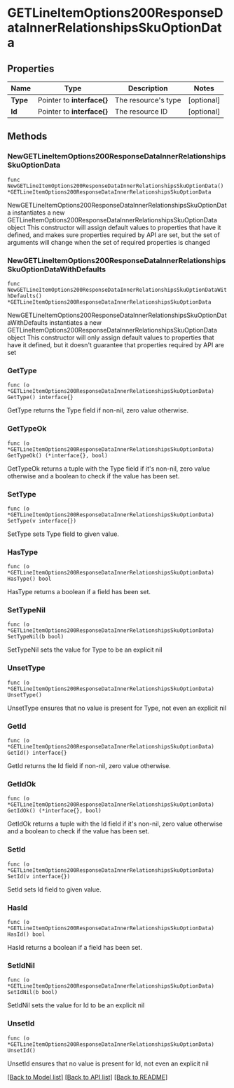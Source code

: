# GETLineItemOptions200ResponseDataInnerRelationshipsSkuOptionData

## Properties

Name | Type | Description | Notes
------------ | ------------- | ------------- | -------------
**Type** | Pointer to **interface{}** | The resource&#39;s type | [optional] 
**Id** | Pointer to **interface{}** | The resource ID | [optional] 

## Methods

### NewGETLineItemOptions200ResponseDataInnerRelationshipsSkuOptionData

`func NewGETLineItemOptions200ResponseDataInnerRelationshipsSkuOptionData() *GETLineItemOptions200ResponseDataInnerRelationshipsSkuOptionData`

NewGETLineItemOptions200ResponseDataInnerRelationshipsSkuOptionData instantiates a new GETLineItemOptions200ResponseDataInnerRelationshipsSkuOptionData object
This constructor will assign default values to properties that have it defined,
and makes sure properties required by API are set, but the set of arguments
will change when the set of required properties is changed

### NewGETLineItemOptions200ResponseDataInnerRelationshipsSkuOptionDataWithDefaults

`func NewGETLineItemOptions200ResponseDataInnerRelationshipsSkuOptionDataWithDefaults() *GETLineItemOptions200ResponseDataInnerRelationshipsSkuOptionData`

NewGETLineItemOptions200ResponseDataInnerRelationshipsSkuOptionDataWithDefaults instantiates a new GETLineItemOptions200ResponseDataInnerRelationshipsSkuOptionData object
This constructor will only assign default values to properties that have it defined,
but it doesn't guarantee that properties required by API are set

### GetType

`func (o *GETLineItemOptions200ResponseDataInnerRelationshipsSkuOptionData) GetType() interface{}`

GetType returns the Type field if non-nil, zero value otherwise.

### GetTypeOk

`func (o *GETLineItemOptions200ResponseDataInnerRelationshipsSkuOptionData) GetTypeOk() (*interface{}, bool)`

GetTypeOk returns a tuple with the Type field if it's non-nil, zero value otherwise
and a boolean to check if the value has been set.

### SetType

`func (o *GETLineItemOptions200ResponseDataInnerRelationshipsSkuOptionData) SetType(v interface{})`

SetType sets Type field to given value.

### HasType

`func (o *GETLineItemOptions200ResponseDataInnerRelationshipsSkuOptionData) HasType() bool`

HasType returns a boolean if a field has been set.

### SetTypeNil

`func (o *GETLineItemOptions200ResponseDataInnerRelationshipsSkuOptionData) SetTypeNil(b bool)`

 SetTypeNil sets the value for Type to be an explicit nil

### UnsetType
`func (o *GETLineItemOptions200ResponseDataInnerRelationshipsSkuOptionData) UnsetType()`

UnsetType ensures that no value is present for Type, not even an explicit nil
### GetId

`func (o *GETLineItemOptions200ResponseDataInnerRelationshipsSkuOptionData) GetId() interface{}`

GetId returns the Id field if non-nil, zero value otherwise.

### GetIdOk

`func (o *GETLineItemOptions200ResponseDataInnerRelationshipsSkuOptionData) GetIdOk() (*interface{}, bool)`

GetIdOk returns a tuple with the Id field if it's non-nil, zero value otherwise
and a boolean to check if the value has been set.

### SetId

`func (o *GETLineItemOptions200ResponseDataInnerRelationshipsSkuOptionData) SetId(v interface{})`

SetId sets Id field to given value.

### HasId

`func (o *GETLineItemOptions200ResponseDataInnerRelationshipsSkuOptionData) HasId() bool`

HasId returns a boolean if a field has been set.

### SetIdNil

`func (o *GETLineItemOptions200ResponseDataInnerRelationshipsSkuOptionData) SetIdNil(b bool)`

 SetIdNil sets the value for Id to be an explicit nil

### UnsetId
`func (o *GETLineItemOptions200ResponseDataInnerRelationshipsSkuOptionData) UnsetId()`

UnsetId ensures that no value is present for Id, not even an explicit nil

[[Back to Model list]](../README.md#documentation-for-models) [[Back to API list]](../README.md#documentation-for-api-endpoints) [[Back to README]](../README.md)


